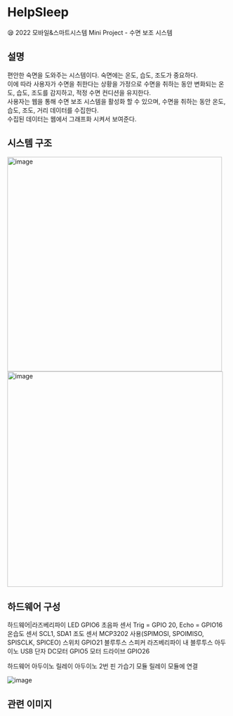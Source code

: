 # HelpSleep
😪 2022 모바일&amp;스마트시스템 Mini Project - 수면 보조 시스템

## 설명
편안한 숙면을 도와주는 시스템이다. 숙면에는 온도, 습도, 조도가 중요하다. <br>
이에 따라 사용자가 수면을 취한다는 상황을 가정으로 수면을 취하는 동안 변화되는 온도, 습도, 조도를 감지하고, 적정 수면 컨디션을 유지한다. <br>
사용자는 웹을 통해 수면 보조 시스템을 활성화 할 수 있으며, 수면을 취하는 동안 온도, 습도, 조도, 거리 데이터를 수집한다. <br>
수집된 데이터는 웹에서 그래프화 시켜서 보여준다.<br>

## 시스템 구조
<img width="489" alt="image" src="https://github.com/gesal03/HelpSleep/assets/77336664/8fd0e397-d967-47f8-b19d-ae5882947aa4"><br>
<img width="491" alt="image" src="https://github.com/gesal03/HelpSleep/assets/77336664/6d9bcb60-5d1a-493c-9830-e6939b808a3c">

## 하드웨어 구성
하드웨어|라즈베리파이
LED	GPIO6
초음파 센서	Trig = GPIO 20,  Echo = GPIO16
온습도 센서	SCL1, SDA1
조도 센서	MCP3202 사용(SPIMOSI, SPOIMISO, SPISCLK, SPICEO)
스위치	GPIO21
블루투스 스피커	라즈베리파이 내 블루투스
아두이노	USB 단자
DC모터	GPIO5
모터 드라이브		GPIO26

하드웨어	아두이노
릴레이	아두이노 2번 핀
가습기 모듈	릴레이 모듈에 연결

![image](https://github.com/gesal03/HelpSleep/assets/77336664/09c7ddaa-6a47-4469-b552-1d737938f086)

## 관련 이미지
